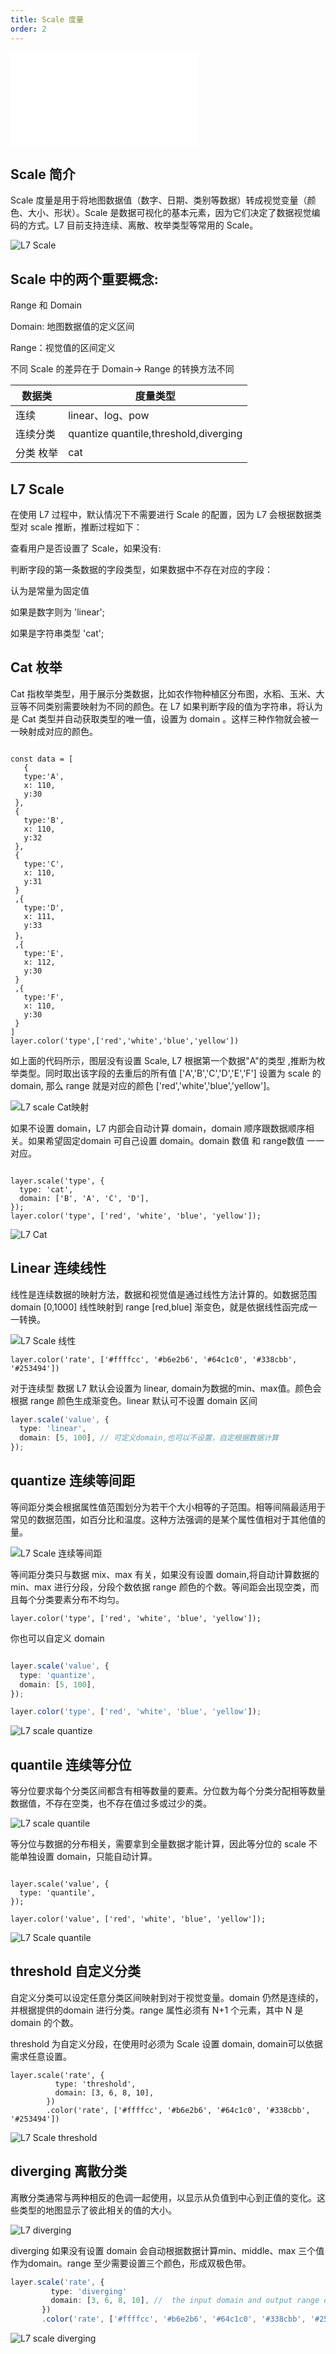 ```yaml
---
title: Scale 度量
order: 2
---
```

<embed src="@/docs/common/style.md"></embed>

## Scale 简介

Scale 度量是用于将地图数据值（数字、日期、类别等数据）转成视觉变量（颜色、大小、形状）。Scale 是数据可视化的基本元素，因为它们决定了数据视觉编码的方式。L7 目前支持连续、离散、枚举类型等常用的 Scale。

![L7 Scale](https://mdn.alipayobjects.com/huamei_qa8qxu/afts/img/A*AOIvTpmPOmgAAAAAAAAAAAAADmJ7AQ/original)

## Scale 中的两个重要概念:

Range 和 Domain

Domain: 地图数据值的定义区间

Range：视觉值的区间定义



不同 Scale 的差异在于 Domain-> Range 的转换方法不同

|数据类|度量类型|
|----|------|
| 连续 | linear、log、pow |
| 连续分类 | quantize quantile,threshold,diverging |
| 分类 枚举| cat |


## L7 Scale

在使用 L7 过程中，默认情况下不需要进行 Scale 的配置，因为 L7 会根据数据类型对 scale 推断，推断过程如下：

查看用户是否设置了 Scale，如果没有:

判断字段的第一条数据的字段类型，如果数据中不存在对应的字段：

认为是常量为固定值

如果是数字则为 'linear';

如果是字符串类型 'cat';

## Cat 枚举

Cat 指枚举类型，用于展示分类数据，比如农作物种植区分布图，水稻、玉米、大豆等不同类别需要映射为不同的颜色。在 L7 如果判断字段的值为字符串，将认为是 Cat 类型并自动获取类型的唯一值，设置为 domain 。这样三种作物就会被一一映射成对应的颜色。

```tsx

const data = [
   {
   type:'A',
   x: 110,
   y:30
 },
 {
   type:'B',
   x: 110,
   y:32
 },
 {
   type:'C',
   x: 110,
   y:31
 }
 ,{
   type:'D',
   x: 111,
   y:33
 }，
 ,{
   type:'E',
   x: 112,
   y:30
 }
 ,{
   type:'F',
   x: 110,
   y:30
 }
]
layer.color('type',['red','white','blue','yellow'])
```

如上面的代码所示，图层没有设置 Scale, L7 根据第一个数据"A"的类型 ,推断为枚举类型。同时取出该字段的去重后的所有值 ['A','B','C','D','E','F'] 设置为 scale 的 domain, 那么 range 就是对应的颜色 ['red','white','blue','yellow']。

![L7 scale Cat映射](https://mdn.alipayobjects.com/huamei_qa8qxu/afts/img/A*rO53SYNk8hgAAAAAAAAAAAAADmJ7AQ/original)

如果不设置 domain，L7 内部会自动计算 domain，domain 顺序跟数据顺序相关。如果希望固定domain 可自己设置 domain。domain 数值 和 range数值 一一对应。

```

layer.scale('type', {
  type: 'cat',
  domain: ['B', 'A', 'C', 'D'],
});
layer.color('type', ['red', 'white', 'blue', 'yellow']);

```
![L7 Cat ](https://mdn.alipayobjects.com/huamei_qa8qxu/afts/img/A*kyP2RpUXdGUAAAAAAAAAAAAADmJ7AQ/original)

## Linear 连续线性

线性是连续数据的映射方法，数据和视觉值是通过线性方法计算的。如数据范围domain [0,1000] 线性映射到 range [red,blue] 渐变色，就是依据线性函完成一一转换。

![L7 Scale 线性](https://mdn.alipayobjects.com/huamei_qa8qxu/afts/img/A*Z_rGRr-jgI0AAAAAAAAAAAAADmJ7AQ/original')

```tsx
layer.color('rate', ['#ffffcc', '#b6e2b6', '#64c1c0', '#338cbb', '#253494'])
```
对于连续型
数据 L7 默认会设置为 linear, domain为数据的min、max值。颜色会根据 range 颜色生成渐变色。linear
默认可不设置 domain 区间

```ts
layer.scale('value', {
  type: 'linear',
  domain: [5, 100], // 可定义domain,也可以不设置，自定根据数据计算
});
```

## quantize 连续等间距

等间距分类会根据属性值范围划分为若干个大小相等的子范围。相等间隔最适用于常见的数据范围，如百分比和温度。这种方法强调的是某个属性值相对于其他值的量。

![L7 Scale 连续等间距](https://mdn.alipayobjects.com/huamei_qa8qxu/afts/img/A*YmwwQ5L-d7QAAAAAAAAAAAAADmJ7AQ/original)

等间距分类只与数据 mix、max 有关，如果没有设置 domain,将自动计算数据的 min、max 进行分段，分段个数依据 range 颜色的个数。等间距会出现空类，而且每个分类要素分布不均匀。

```tsx
layer.color('type', ['red', 'white', 'blue', 'yellow']);
```
你也可以自定义 domain

```ts

layer.scale('value', {
  type: 'quantize',
  domain: [5, 100],
});

layer.color('type', ['red', 'white', 'blue', 'yellow']);

```
![L7 scale quantize](https://mdn.alipayobjects.com/huamei_qa8qxu/afts/img/A*N61_Q6-U7jIAAAAAAAAAAAAADmJ7AQ/original)

## quantile 连续等分位 

等分位要求每个分类区间都含有相等数量的要素。分位数为每个分类分配相等数量数据值，不存在空类，也不存在值过多或过少的类。

![L7 scale quantile](https://mdn.alipayobjects.com/huamei_qa8qxu/afts/img/A*2SFpSLRD3yYAAAAAAAAAAAAADmJ7AQ/original)

等分位与数据的分布相关，需要拿到全量数据才能计算，因此等分位的 scale 不能单独设置 domain，只能自动计算。

```tsx

layer.scale('value', {
  type: 'quantile',
});

layer.color('value', ['red', 'white', 'blue', 'yellow']);
```

![L7 Scale quantile](https://mdn.alipayobjects.com/huamei_qa8qxu/afts/img/A*EMcjSrYe1l0AAAAAAAAAAAAADmJ7AQ/original)


## threshold 自定义分类


自定义分类可以设定任意分类区间映射到对于视觉变量。domain 仍然是连续的，并根据提供的domain 进行分类。range 属性必须有 N+1 个元素，其中 N 是 domain 的个数。

threshold 为自定义分段，在使用时必须为 Scale 设置 domain, domain可以依据需求任意设置。

```tsx
layer.scale('rate', {
          type: 'threshold',
          domain: [3, 6, 8, 10],
        })
        .color('rate', ['#ffffcc', '#b6e2b6', '#64c1c0', '#338cbb', '#253494'])

```

![ L7 Scale threshold](https://mdn.alipayobjects.com/huamei_qa8qxu/afts/img/A*e1YyRKELsjwAAAAAAAAAAAAADmJ7AQ/original)


## diverging 离散分类 

离散分类通常与两种相反的色调一起使用，以显示从负值到中心到正值的变化。这些类型的地图显示了彼此相关的值的大小。

![L7 diverging](https://mdn.alipayobjects.com/huamei_qa8qxu/afts/img/A*8anRRLJNu6YAAAAAAAAAAAAADmJ7AQ/original)


diverging 如果没有设置 domain 会自动根据数据计算min、middle、max 三个值作为domain。range 至少需要设置三个颜色，形成双极色带。

```ts
layer.scale('rate', {
         type: 'diverging'
         domain: [3, 6, 8, 10], //  the input domain and output range of a diverging scal
       })
       .color('rate', ['#ffffcc', '#b6e2b6', '#64c1c0', '#338cbb', '#253494'])
```

![L7 scale diverging](https://mdn.alipayobjects.com/huamei_qa8qxu/afts/img/A*4rcDQIRdRdEAAAAAAAAAAAAADmJ7AQ/original)